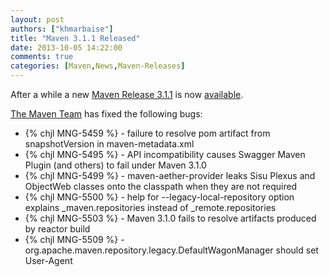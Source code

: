 ```yaml
---
layout: post
authors: ["khmarbaise"]
title: "Maven 3.1.1 Released"
date: 2013-10-05 14:22:00
comments: true
categories: [Maven,News,Maven-Releases]
---
```


After a while a new [Maven Release 3.1.1](http://maven.apache.org/docs/3.1.1/release-notes.html) is 
now [available](http://maven.apache.org/download.cgi).
<!-- more -->

[The Maven Team](http://maven.40175.n5.nabble.com/ANN-Maven-3-1-1-Release-td5772451.html) has fixed the following bugs:

 * {% chjl MNG-5459 %} - failure to resolve pom artifact from snapshotVersion in maven-metadata.xml
 * {% chjl MNG-5495 %} - API incompatibility causes Swagger Maven Plugin (and others) to fail under Maven 3.1.0
 * {% chjl MNG-5499 %} - maven-aether-provider leaks Sisu Plexus and ObjectWeb classes onto the classpath when they are not required
 * {% chjl MNG-5500 %} - help for --legacy-local-repository option explains \_maven.repositories instead of \_remote.repositories
 * {% chjl MNG-5503 %} - Maven 3.1.0 fails to resolve artifacts produced by reactor build
 * {% chjl MNG-5509 %} - org.apache.maven.repository.legacy.DefaultWagonManager should set User-Agent
